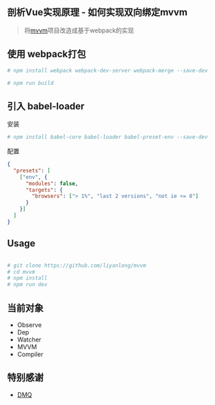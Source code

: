 ## 剖析Vue实现原理 - 如何实现双向绑定mvvm 
> 将[mvvm](https://github.com/DMQ/mvvm)项目改造成基于webpack的实现


## 使用 webpack打包
```bash
# npm install webpack webpack-dev-server webpack-merge --save-dev

# npm run build
```

## 引入 babel-loader

安装
```bash
# npm install babel-core babel-loader babel-preset-env --save-dev
```

配置
```json
{
  "presets": [
    ["env", {
      "modules": false,
      "targets": {
        "browsers": ["> 1%", "last 2 versions", "not ie <= 8"]
      }
    }]
  ]
}
```

## Usage

```bash

# git clone https://github.com/liyanlong/mvvm
# cd mvvm
# npm install
# npm run dev
```


## 当前对象
- Observe
- Dep
- Watcher
- MVVM
- Compiler


## 特别感谢

- [DMQ](https://github.com/DMQ)


